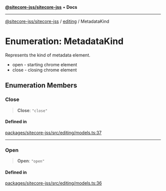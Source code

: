[**@sitecore-jss/sitecore-jss**](../../README.md) • **Docs**

***

[@sitecore-jss/sitecore-jss](../../README.md) / [editing](../README.md) / MetadataKind

# Enumeration: MetadataKind

Represents the kind of metadata element.
- open - starting chrome element
- close - closing chrome element

## Enumeration Members

### Close

> **Close**: `"close"`

#### Defined in

[packages/sitecore-jss/src/editing/models.ts:37](https://github.com/Sitecore/jss/blob/9fded091a348a586c285b62bab7a9afba0a841bc/packages/sitecore-jss/src/editing/models.ts#L37)

***

### Open

> **Open**: `"open"`

#### Defined in

[packages/sitecore-jss/src/editing/models.ts:36](https://github.com/Sitecore/jss/blob/9fded091a348a586c285b62bab7a9afba0a841bc/packages/sitecore-jss/src/editing/models.ts#L36)
